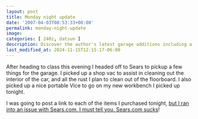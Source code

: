 ```yaml
---
layout: post
title: Monday night update
date: '2007-04-03T08:53:33+00:00'
permalink: monday-night-update
image: 
categories: [ 240z, datsun ]
description: Discover the author's latest garage additions including a shop vac and portable Vice, and their struggle with Sears.com's online shopping.
last_modified_at: 2024-11-15T12:15:17-06:00
---
```



After heading to class this evening I headed off to Sears to pickup a few things for the garage. I picked up a shop vac to assist in cleaning out the interior of the car, and all the rust I plan to clean out of the floorboard. I also picked up a nice portable Vice to go on my new workbench I picked up tonight.

I was going to post a link to each of the items I purchased tonight, [but I ran into an issue with Sears.com. I must tell you, Sears.com sucks](https://www.themadblogger.com/Searscom-heres-a-tip)!


